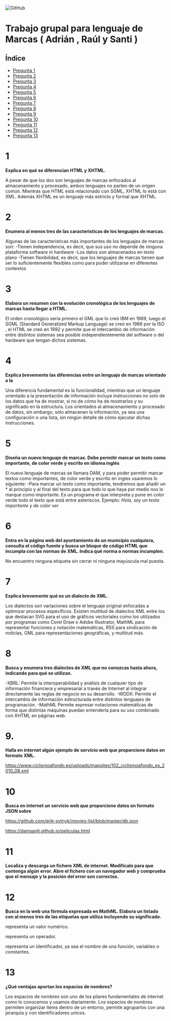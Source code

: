 ![GitHub](https://www.educantabria.es/documents/8911298/8913497/logoIESMHP.png)

# Trabajo grupal para lenguaje de Marcas ( Adrián , Raúl y Santi )

## Índice

- [Pregunta 1](#1)
- [Pregunta 2](#2)
- [Pregunta 3](#3)
- [Pregunta 4](#4)
- [Pregunta 5](#5)
- [Pregunta 6](#6)
- [Pregunta 7](#7)
- [Pregunta 8](#8)
- [Pregunta 9](#9)
- [Pregunta 10](#10)
- [Pregunta 11](#11)
- [Pregunta 12](#12)
- [Pregunta 13](#13)


# 1
**Explica en qué se diferencian HTML y XHTML.**

A pesar de que los dos son lenguajes de marcas enfocados al almacenamiento y procesado, ambos lenguajes no parten de un origen común. Mientras que HTML está relacionado con SGML, XHTML lo está con XML. Además XHTML es un lenguaje más estricto y formal que XHTML.

# 2
**Enumera al menos tres de las características de los lenguajes de marcas.**

Algunas de las características más importantes de los lenguajes de marcas son:
    -Tienen independencia, es decir, que sus uso no depende de ninguna plataforma   software ni hardware
	-Los datos son almacenados en texto plano
    -Tienen flexibilidad, es decir, que los lenguajes de marcas tienen que ser lo suficientemente flexibles como para poder utilizarse en diferentes contextos

# 3
**Elabora un resumen con la evolución cronológica de los lenguajes de marcas hasta llegar a HTML.**

El orden cronológico sería primero el GML que lo creó IBM en 1969, luego el SGML (Standard Generalized Markup Language) se creó en 1986 por la ISO , el HTML se creó en 1992 y permite que el intercambio de información entre distintos sistemas sea posible independientemente del software o del hardware que tengan dichos sistemas.


# 4
**Explica brevemente las diferencias entre un lenguaje de marcas orientado a la**

Una diferencia fundamental es la funcionalidad, mientras que un lenguaje orientado a la presentación de información incluye instrucciones no solo de los datos que ha de mostrar, si no de cómo ha de mostrarlos y su significado en la estructura.  Los orientados al almacenamiento y procesado de datos, sin embargo, sólo almacenan la información, ya sea una configuración o una lista, sin ningún detalle de cómo ejecutar dichas instrucciones.


# 5
**Diseña un nuevo lenguaje de marcas. Debe permitir marcar un texto como importante, de color verde y escrito en idioma inglés**

El nuevo lenguaje de marcas se llamara DAM, y para poder permitir marcar textos como importantes, de color verde y escrito en ingles usaremos lo siguiente:
    -Para marcar un texto como importante, tendremos que añadir un * al principio y al final del texto para que todo lo que haya por medio nos lo marque como importante. Es un programa el que interpreta y pone en color verde todo el texto que está entre asteriscos.
        Ejemplo: *Hola, soy un texto importante y de color ver*

# 6
**Entra en la página web del ayuntamiento de un municipio cualquiera, consulta el código fuente y busca un bloque de código HTML que incumpla con las normas de XML. Indica qué norma o normas incumplen.**

No encuentro ninguna etiqueta sin cerrar ni ninguna mayúscula mal puesta.


# 7
**Explica brevemente qué es un dialecto de XML.**

Los dialectos son variaciones sobre el lenguaje original enfocadas a optimizar procesos específicos. Existen multitud de dialectos XML entre los que destacan SVG para el uso de gráficos vectoriales como los utilizados por programas como Corel Draw o Adobe Illustrator, MathML para representar funciones y notación matemáticas, RSS para sindicación de noticias, GML para representaciones geográficas, y multitud más.

# 8
**Busca y enumera tres dialectos de XML que no conozcas hasta ahora, indicando para qué se utilizan.**

-XBRL: Permite la interoperabilidad y análisis de cualquier tipo de información financiera y empresarial a través de Internet al integrar directamente las reglas de negocio en su desarrollo.
-WDDX: Permite el intercambio de información estructurada entre distintos lenguajes de programación.
-MathML Permite expresar notaciones matemáticas de forma que distintas máquinas puedan entenderla para su uso combinado con XHTML en páginas web.

# 9. 
**Halla en internet algún ejemplo de servicio web que proporcione datos en formato XML.**

https://www.ciclismoafondo.es/uploads/mapsites/102_ciclismoafondo_es_2010_08.xml

# 10
**Busca en internet un servicio web que proporcione datos en formato JSON sobre**

https://github.com/erik-sytnyk/movies-list/blob/master/db.json

https://damsanti.github.io/peliculas.html


# 11
**Localiza y descarga un fichero XML de internet. Modifícalo para que contenga algún error. Abre el fichero con un navegador web y comprueba que el mensaje y la posición del error son correctos.**


# 12
**Busca en la web una fórmula expresada en MathML. Elabora un listado con al menos tres de las etiquetas que utiliza incluyendo su significado.**

<mn> representa un valor numérico.

<mo> representa un operador.

<mi> representa un identificador, ya sea el nombre de una función, variables o constantes.


# 13
**¿Qué ventajas aportan los espacios de nombres?**

Los espacios de nombres son uno de los pilares fundamentales de internet como lo conocemos y usamos diariamente. Los espacios de nombres permiten organizar items dentro de un entorno, permite agruparlos con una jerarquía y con identificadores
unicos.
